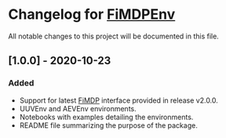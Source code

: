 # Changelog for [FiMDPEnv] 
All notable changes to this project will be documented in this file.


## [1.0.0] - 2020-10-23

### Added
  - Support for latest [FiMDP] interface provided in release v2.0.0.
  - UUVEnv and AEVEnv environments.
  - Notebooks with examples detailing the environments. 
  - README file summarizing the purpose of the package. 







[FiMDP]: (https://github.com/FiMDP/FiMDP)
[FiMDPEnv]: (https://github.com/FiMDP/FiMDPEnv)
  